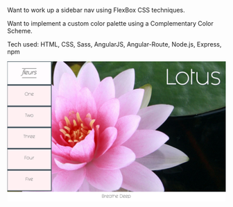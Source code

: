 Want to work up a sidebar nav using FlexBox CSS techniques.

Want to implement a custom color palette using a Complementary Color Scheme.

Tech used: HTML, CSS, Sass, AngularJS, Angular-Route, Node.js, Express, npm

![alt tag](./server/public/assets/imgs/screenshot.png)
